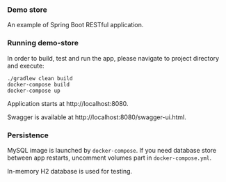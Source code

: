 ### Demo store
An example of Spring Boot RESTful application.

### Running demo-store
In order to build, test and run the app, please navigate to project directory and execute:
    
    ./gradlew clean build
    docker-compose build
    docker-compose up
    
Application starts at http://localhost:8080. 

Swagger is available at http://localhost:8080/swagger-ui.html.

### Persistence

MySQL image is launched by `docker-compose`. If you need database store between app restarts, 
uncomment volumes part in `docker-compose.yml`.

In-memory H2 database is used for testing.